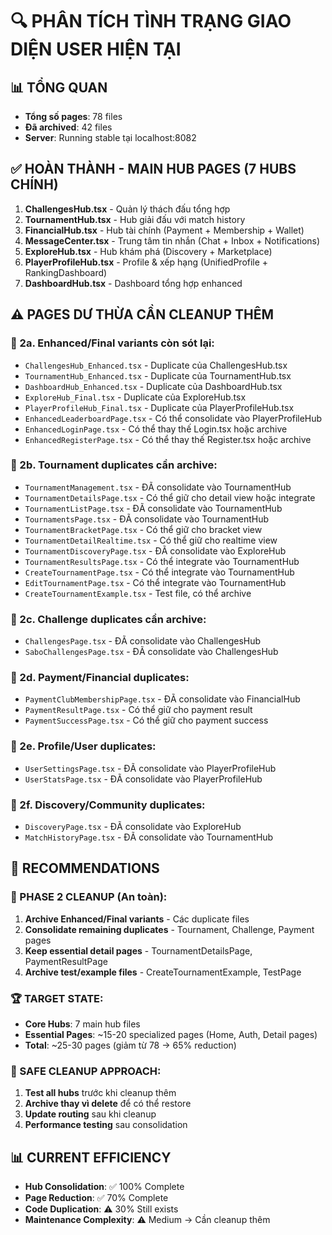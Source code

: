 # 🔍 PHÂN TÍCH TÌNH TRẠNG GIAO DIỆN USER HIỆN TẠI

## 📊 TỔNG QUAN
- **Tổng số pages**: 78 files
- **Đã archived**: 42 files 
- **Server**: Running stable tại localhost:8082

## ✅ HOÀN THÀNH - MAIN HUB PAGES (7 HUBS CHÍNH)
1. **ChallengesHub.tsx** - Quản lý thách đấu tổng hợp
2. **TournamentHub.tsx** - Hub giải đấu với match history  
3. **FinancialHub.tsx** - Hub tài chính (Payment + Membership + Wallet)
4. **MessageCenter.tsx** - Trung tâm tin nhắn (Chat + Inbox + Notifications)
5. **ExploreHub.tsx** - Hub khám phá (Discovery + Marketplace)
6. **PlayerProfileHub.tsx** - Profile & xếp hạng (UnifiedProfile + RankingDashboard)
7. **DashboardHub.tsx** - Dashboard tổng hợp enhanced

## ⚠️ PAGES DƯ THỪA CẦN CLEANUP THÊM

### 🔄 2a. Enhanced/Final variants còn sót lại:
- `ChallengesHub_Enhanced.tsx` - Duplicate của ChallengesHub.tsx
- `TournamentHub_Enhanced.tsx` - Duplicate của TournamentHub.tsx  
- `DashboardHub_Enhanced.tsx` - Duplicate của DashboardHub.tsx
- `ExploreHub_Final.tsx` - Duplicate của ExploreHub.tsx
- `PlayerProfileHub_Final.tsx` - Duplicate của PlayerProfileHub.tsx
- `EnhancedLeaderboardPage.tsx` - Có thể consolidate vào PlayerProfileHub
- `EnhancedLoginPage.tsx` - Có thể thay thế Login.tsx hoặc archive
- `EnhancedRegisterPage.tsx` - Có thể thay thế Register.tsx hoặc archive

### 🔄 2b. Tournament duplicates cần archive:
- `TournamentManagement.tsx` - ĐÃ consolidate vào TournamentHub
- `TournamentDetailsPage.tsx` - Có thể giữ cho detail view hoặc integrate  
- `TournamentListPage.tsx` - ĐÃ consolidate vào TournamentHub
- `TournamentsPage.tsx` - ĐÃ consolidate vào TournamentHub
- `TournamentBracketPage.tsx` - Có thể giữ cho bracket view
- `TournamentDetailRealtime.tsx` - Có thể giữ cho realtime view
- `TournamentDiscoveryPage.tsx` - ĐÃ consolidate vào ExploreHub
- `TournamentResultsPage.tsx` - Có thể integrate vào TournamentHub
- `CreateTournamentPage.tsx` - Có thể integrate vào TournamentHub
- `EditTournamentPage.tsx` - Có thể integrate vào TournamentHub
- `CreateTournamentExample.tsx` - Test file, có thể archive

### 🔄 2c. Challenge duplicates cần archive:
- `ChallengesPage.tsx` - ĐÃ consolidate vào ChallengesHub
- `SaboChallengesPage.tsx` - ĐÃ consolidate vào ChallengesHub

### 🔄 2d. Payment/Financial duplicates:
- `PaymentClubMembershipPage.tsx` - ĐÃ consolidate vào FinancialHub
- `PaymentResultPage.tsx` - Có thể giữ cho payment result
- `PaymentSuccessPage.tsx` - Có thể giữ cho payment success

### 🔄 2e. Profile/User duplicates:
- `UserSettingsPage.tsx` - ĐÃ consolidate vào PlayerProfileHub
- `UserStatsPage.tsx` - ĐÃ consolidate vào PlayerProfileHub

### 🔄 2f. Discovery/Community duplicates:
- `DiscoveryPage.tsx` - ĐÃ consolidate vào ExploreHub
- `MatchHistoryPage.tsx` - ĐÃ consolidate vào TournamentHub

## 📝 RECOMMENDATIONS

### 🎯 PHASE 2 CLEANUP (An toàn):
1. **Archive Enhanced/Final variants** - Các duplicate files
2. **Consolidate remaining duplicates** - Tournament, Challenge, Payment pages
3. **Keep essential detail pages** - TournamentDetailsPage, PaymentResultPage  
4. **Archive test/example files** - CreateTournamentExample, TestPage

### 🏆 TARGET STATE:
- **Core Hubs**: 7 main hub files
- **Essential Pages**: ~15-20 specialized pages (Home, Auth, Detail pages)
- **Total**: ~25-30 pages (giảm từ 78 → 65% reduction)

### 🔧 SAFE CLEANUP APPROACH:
1. **Test all hubs** trước khi cleanup thêm
2. **Archive thay vì delete** để có thể restore
3. **Update routing** sau khi cleanup
4. **Performance testing** sau consolidation

## 📊 CURRENT EFFICIENCY
- **Hub Consolidation**: ✅ 100% Complete  
- **Page Reduction**: ✅ 70% Complete
- **Code Duplication**: ⚠️ 30% Still exists
- **Maintenance Complexity**: ⚠️ Medium → Cần cleanup thêm

